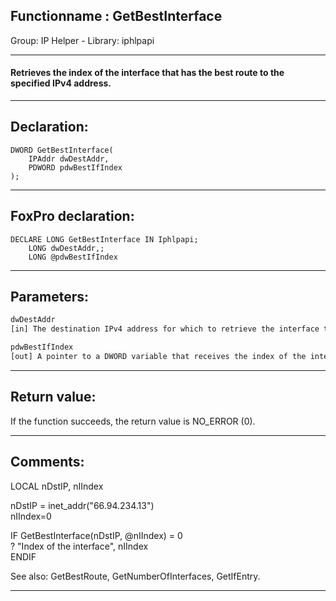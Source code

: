 <link rel="stylesheet" type="text/css" href="../../css/win32api.css">  
<link rel="stylesheet" href="https://cdnjs.cloudflare.com/ajax/libs/font-awesome/4.7.0/css/font-awesome.min.css">

## Functionname : GetBestInterface
Group: IP Helper - Library: iphlpapi    
***  


#### Retrieves the index of the interface that has the best route to the specified IPv4 address.
***  


## Declaration:
```foxpro  
DWORD GetBestInterface(
	IPAddr dwDestAddr,
	PDWORD pdwBestIfIndex
);  
```  
***  


## FoxPro declaration:
```foxpro  
DECLARE LONG GetBestInterface IN Iphlpapi;
	LONG dwDestAddr,;
	LONG @pdwBestIfIndex  
```  
***  


## Parameters:
```txt  
dwDestAddr
[in] The destination IPv4 address for which to retrieve the interface that has the best route, in the form of an IPAddr structure.

pdwBestIfIndex
[out] A pointer to a DWORD variable that receives the index of the interface that has the best route to the IPv4 address specified by dwDestAddr.  
```  
***  


## Return value:
If the function succeeds, the return value is NO_ERROR (0).  
***  


## Comments:
<div class="precode">LOCAL nDstIP, nIIndex  
  
nDstIP = inet_addr("66.94.234.13")  
nIIndex=0  
  
IF GetBestInterface(nDstIP, @nIIndex) = 0  
	? "Index of the interface", nIIndex  
ENDIF  
</div>  
See also: GetBestRoute, GetNumberOfInterfaces, GetIfEntry.  
  
***  

